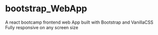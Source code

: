 # bootstrap_WebApp
A react bootcamp frontend web App built with Bootstrap and VanillaCSS
Fully responsive on any screen size
